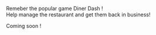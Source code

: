 Remeber the popular game Diner Dash !  
Help manage the restaurant and get them back in business!  
  
Coming soon !
